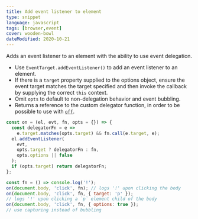 ```yaml
---
title: Add event listener to element
type: snippet
language: javascript
tags: [browser,event]
cover: wooden-bowl
dateModified: 2020-10-21
---
```


Adds an event listener to an element with the ability to use event delegation.

- Use `EventTarget.addEventListener()` to add an event listener to an element.
- If there is a `target` property supplied to the options object, ensure the event target matches the target specified and then invoke the callback by supplying the correct `this` context.
- Omit `opts` to default to non-delegation behavior and event bubbling.
- Returns a reference to the custom delegator function, in order to be possible to use with [`off`](/js/s/off).

```js
const on = (el, evt, fn, opts = {}) => {
  const delegatorFn = e =>
    e.target.matches(opts.target) && fn.call(e.target, e);
  el.addEventListener(
    evt,
    opts.target ? delegatorFn : fn,
    opts.options || false
  );
  if (opts.target) return delegatorFn;
};
```

```js
const fn = () => console.log('!');
on(document.body, 'click', fn); // logs '!' upon clicking the body
on(document.body, 'click', fn, { target: 'p' });
// logs '!' upon clicking a `p` element child of the body
on(document.body, 'click', fn, { options: true });
// use capturing instead of bubbling
```

